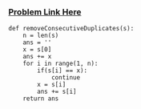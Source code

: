 ### [Problem Link Here](https://www.codingninjas.com/codestudio/guided-paths/data-structures-algorithms/content/118509/offering/1376565)

```
def removeConsecutiveDuplicates(s):
    n = len(s)
    ans = ''
    x = s[0]
    ans += x    
    for i in range(1, n):    	    
        if(s[i] == x):
            continue		
        x = s[i]        
        ans += s[i]        
    return ans

```
